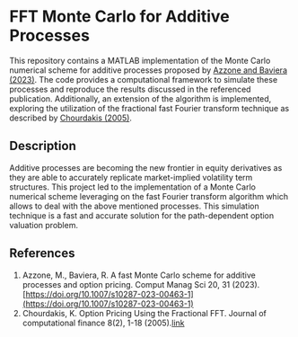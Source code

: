 # FFT Monte Carlo for Additive Processes

This repository contains a MATLAB implementation of the Monte Carlo numerical scheme for additive processes proposed by [Azzone and Baviera (2023)](https://doi.org/10.1007/s10287-023-00463-1). 
The code provides a computational framework to simulate these processes and reproduce the results discussed in the referenced publication.
Additionally, an extension of the algorithm is implemented, exploring the utilization of the fractional fast Fourier transform technique as described by [Chourdakis (2005)](https://www.risk.net/journal-computational-finance/2160574/option-pricing-using-fractional-fft).

## Description

Additive processes are becoming the new frontier in equity derivatives as they are able to accurately replicate market-implied volatility term structures. 
This project led to the implementation of a Monte Carlo numerical scheme leveraging on the fast Fourier transform algorithm which allows to deal with the above mentioned processes. 
This simulation technique is a fast and accurate solution for the path-dependent option valuation problem.

## References

1. Azzone, M., Baviera, R. A fast Monte Carlo scheme for additive processes and option pricing. Comput Manag Sci 20, 31 (2023).[https://doi.org/10.1007/s10287-023-00463-1](https://doi.org/10.1007/s10287-023-00463-1)
2. Chourdakis, K. Option Pricing Using the Fractional FFT. Journal of computational finance 8(2), 1-18 (2005).[link](https://www.risk.net/journal-computational-finance/2160574/option-pricing-using-fractional-fft)
